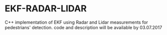# EKF-RADAR-LIDAR
C++ implementation of EKF using Radar and Lidar measurements for pedestrians' detection. 
code and description will be available by 03.07.2017 
